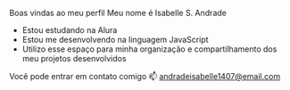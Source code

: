 Boas vindas ao meu perfil
Meu nome é Isabelle S. Andrade

* Estou estudando na Alura
* Estou me desenvolvendo na linguagem JavaScript
* Utilizo esse espaço para minha organização e compartilhamento dos meu projetos desenvolvidos

Você pode entrar em contato comigo 📫
  andradeisabelle1407@email.com
